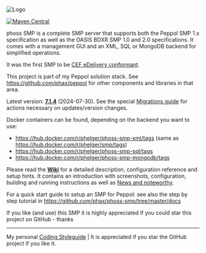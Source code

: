 ![Logo](https://github.com/phax/phoss-smp/blob/master/docs/logo/phoss-smp-272-100.png)

[![Maven Central](https://maven-badges.herokuapp.com/maven-central/com.helger/phoss-smp-parent-pom/badge.svg)](https://maven-badges.herokuapp.com/maven-central/com.helger/phoss-smp-parent-pom) 

phoss SMP is a complete SMP server that supports both the Peppol SMP 1.x specification as well as the OASIS BDXR SMP 1.0 and 2.0 specifications.
It comes with a management GUI and an XML, SQL or MongoDB backend for simplified operations.  

It was the first SMP to be [CEF eDelivery conformant](https://ec.europa.eu/digital-building-blocks/wikis/display/DIGITAL/OASIS+SMP+conformant+solutions).

This project is part of my Peppol solution stack. See https://github.com/phax/peppol for other components and libraries in that area.

Latest version: **[7.1.4](https://github.com/phax/phoss-smp/releases/tag/phoss-smp-parent-pom-7.1.4)** (2024-07-30).
See the special [Migrations guide](https://github.com/phax/phoss-smp/wiki/Migrations) for actions necessary on updates/version changes.

Docker containers can be found, depending on the backend you want to use:
* https://hub.docker.com/r/phelger/phoss-smp-xml/tags (same as https://hub.docker.com/r/phelger/smp/tags)
* https://hub.docker.com/r/phelger/phoss-smp-sql/tags
* https://hub.docker.com/r/phelger/phoss-smp-mongodb/tags

Please read the **[Wiki](https://github.com/phax/phoss-smp/wiki)** for a detailed description, configuration reference and setup hints. It contains an introduction with screenshots, configuration, building and running instructions as well as [News and noteworthy](https://github.com/phax/phoss-smp/wiki/News-and-noteworthy).

For a quick start guide to setup an SMP for Peppol: see also the step by step tutorial in https://github.com/phax/phoss-smp/tree/master/docs

If you like (and use) this SMP it is highly appreciated if you could star this project on GitHub - thanks

---

My personal [Coding Styleguide](https://github.com/phax/meta/blob/master/CodingStyleguide.md) |
It is appreciated if you star the GitHub project if you like it.
